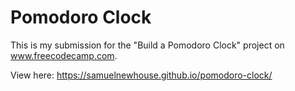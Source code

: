 # Pomodoro Clock

This is my submission for the "Build a Pomodoro Clock" project on www.freecodecamp.com.

View here: https://samuelnewhouse.github.io/pomodoro-clock/